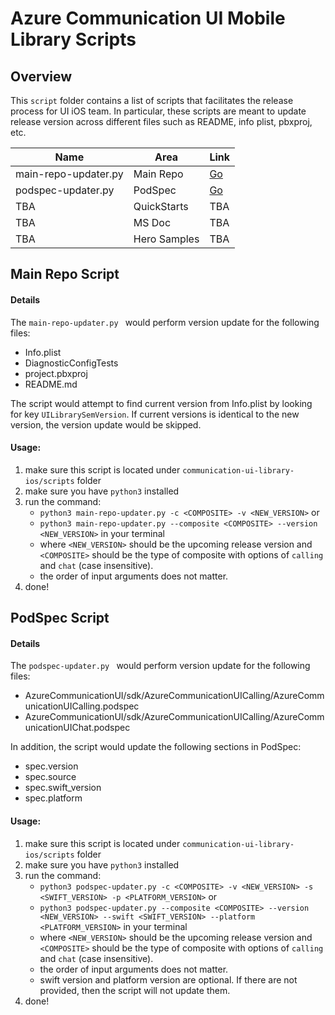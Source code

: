 # Azure Communication UI Mobile Library Scripts

## Overview

This `script` folder contains a list of scripts that facilitates the release process for UI iOS team. In particular, these scripts are meant to update release version across different files such as README, info plist, pbxproj, etc.

| Name                 | Area         | Link                       |
| -------------------- | ------------ | -------------------------- |
| main-repo-updater.py | Main Repo    | [Go](main-repo-updater.py) |
| podspec-updater.py   | PodSpec      | [Go](podspec-updater.py)   |
| TBA                  | QuickStarts  | TBA                        |
| TBA                  | MS Doc       | TBA                        |
| TBA                  | Hero Samples | TBA                        |

## Main Repo Script

#### Details

The `main-repo-updater.py ` would perform version update for the following files:

- Info.plist
- DiagnosticConfigTests
- project.pbxproj
- README.md

The script would attempt to find current version from Info.plist by looking for key `UILibrarySemVersion`. If current versions is identical to the new version, the version update would be skipped.

#### Usage:

1. make sure this script is located under `communication-ui-library-ios/scripts` folder
2. make sure you have `python3` installed
3. run the command:
   - `python3 main-repo-updater.py -c <COMPOSITE> -v <NEW_VERSION>` or
   - `python3 main-repo-updater.py --composite <COMPOSITE> --version <NEW_VERSION>` in your terminal
   - where `<NEW_VERSION>` should be the upcoming release version and `<COMPOSITE>` should be the type of composite with options of `calling` and `chat` (case insensitive).
   - the order of input arguments does not matter.
4. done!

## PodSpec Script

#### Details

The `podspec-updater.py ` would perform version update for the following files:

- AzureCommunicationUI/sdk/AzureCommunicationUICalling/AzureCommunicationUICalling.podspec
- AzureCommunicationUI/sdk/AzureCommunicationUICalling/AzureCommunicationUIChat.podspec

In addition, the script would update the following sections in PodSpec:

- spec.version
- spec.source
- spec.swift_version
- spec.platform

#### Usage:

1. make sure this script is located under `communication-ui-library-ios/scripts` folder
2. make sure you have `python3` installed
3. run the command:
   - `python3 podspec-updater.py -c <COMPOSITE> -v <NEW_VERSION> -s <SWIFT_VERSION> -p <PLATFORM_VERSION>` or
   - `python3 podspec-updater.py --composite <COMPOSITE> --version <NEW_VERSION> --swift <SWIFT_VERSION> --platform <PLATFORM_VERSION>` in your terminal
   - where `<NEW_VERSION>` should be the upcoming release version and `<COMPOSITE>` should be the type of composite with options of `calling` and `chat` (case insensitive).
   - the order of input arguments does not matter.
   - swift version and platform version are optional. If there are not provided, then the script will not update them.
4. done!

